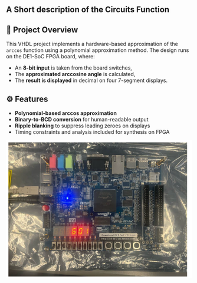 ## A Short description of the Circuits Function

## 🧠 Project Overview
This VHDL project implements a hardware-based approximation of the `arccos` function using a polynomial approximation method. The design runs on the DE1-SoC FPGA board, where:
- An **8-bit input** is taken from the board switches,
- The **approximated arccosine angle** is calculated,
- The **result is displayed** in decimal on four 7-segment displays.


## ⚙️ Features
- **Polynomial-based arccos approximation**
- **Binary-to-BCD conversion** for human-readable output
- **Ripple blanking** to suppress leading zeroes on displays
- Timing constraints and analysis included for synthesis on FPGA

![Arccos Output Example](Images/Output_Example.png)




